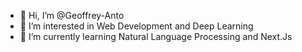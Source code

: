 - 👋 Hi, I’m @Geoffrey-Anto
- 👀 I’m interested in Web Development and Deep Learning
- 🌱 I’m currently learning Natural Language Processing and Next.Js

<!---
Geoffrey-Anto/Geoffrey-Anto is a ✨ special ✨ repository because its `README.md` (this file) appears on your GitHub profile.
You can click the Preview link to take a look at your changes.
--->
